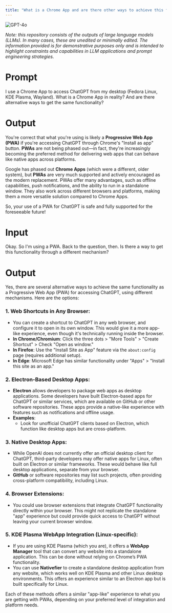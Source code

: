 ```yaml
---
title: "What is a Chrome App and are there other ways to achieve this functionality"
---
```

![GPT-4o](https://img.shields.io/badge/GPT--4o-3333FF?style=for-the-badge&logo=openai&logoColor=white)



*Note: this repository consists of the outputs of large language models (LLMs). In many cases, these are unedited or minimally edited. The information provided is for demonstrative purposes only and is intended to highlight constraints and capabilities in LLM applications and prompt engineering strategies.*


# Prompt

I use a Chrome App to access ChatGPT from my desktop (Fedora Linux, KDE Plasma, Wayland). What is a Chrome App in reality? And are there alternative ways to get the same functionality?

# Output

You're correct that what you're using is likely a **Progressive Web App (PWA)** if you're accessing ChatGPT through Chrome's "Install as app" button. **PWAs** are not being phased out—in fact, they're increasingly becoming the preferred method for delivering web apps that can behave like native apps across platforms.

Google has phased out **Chrome Apps** (which were a different, older system), but **PWAs** are very much supported and actively encouraged as the modern replacement. PWAs offer many advantages, such as offline capabilities, push notifications, and the ability to run in a standalone window. They also work across different browsers and platforms, making them a more versatile solution compared to Chrome Apps.

So, your use of a PWA for ChatGPT is safe and fully supported for the foreseeable future!

# Input

Okay. So I'm using a PWA. Back to the question, then. Is there a way to get this functionality through a different mechanism?

# Output

Yes, there are several alternative ways to achieve the same functionality as a Progressive Web App (PWA) for accessing ChatGPT, using different mechanisms. Here are the options:

### 1. **Web Shortcuts in Any Browser**:
   - You can create a shortcut to ChatGPT in any web browser, and configure it to open in its own window. This would give it a more app-like experience, even though it's technically running inside the browser.
   - **In Chrome/Chromium**: Click the three dots > "More Tools" > "Create Shortcut" > Check "Open as window."
   - **In Firefox**: Use the "Install Site as App" feature via the `about:config` page (requires additional setup).
   - **In Edge**: Microsoft Edge has similar functionality under "Apps" > "Install this site as an app."

### 2. **Electron-Based Desktop Apps**:
   - **Electron** allows developers to package web apps as desktop applications. Some developers have built Electron-based apps for ChatGPT or similar services, which are available on GitHub or other software repositories. These apps provide a native-like experience with features such as notifications and offline usage.
   - **Examples**:
     - Look for unofficial ChatGPT clients based on Electron, which function like desktop apps but are cross-platform.

### 3. **Native Desktop Apps**:
   - While OpenAI does not currently offer an official desktop client for ChatGPT, third-party developers may offer native apps for Linux, often built on Electron or similar frameworks. These would behave like full desktop applications, separate from your browser.
   - **GitHub** or software repositories may list such projects, often providing cross-platform compatibility, including Linux.

### 4. **Browser Extensions**:
   - You could use browser extensions that integrate ChatGPT functionality directly within your browser. This might not replicate the standalone "app" experience but could provide quick access to ChatGPT without leaving your current browser window.

### 5. **KDE Plasma WebApp Integration (Linux-specific)**:
   - If you are using KDE Plasma (which you are), it offers a **WebApp Manager** tool that can convert any website into a standalone application. This can be done without relying on Chrome’s PWA functionality.
   - You can use **Nativefier** to create a standalone desktop application from any website, which works well on KDE Plasma and other Linux desktop environments. This offers an experience similar to an Electron app but is built specifically for Linux.

Each of these methods offers a similar "app-like" experience to what you are getting with PWAs, depending on your preferred level of integration and platform needs.